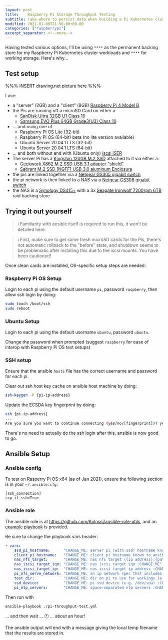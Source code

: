 ```yaml
---
layout: post
title:    Raspberry Pi Storage Throughput Testing
subtitle: (aka where to persist data when building a Pi Kubernetes cluster)
modified: 2021-01-09T21-50-00+00.00
categories: ["raspberrypi"]
excerpt_separator: <!--more-->
---
```


Having tested various options, I'll be using `****` as the permanent backing store for my Raspberry Pi Kubernetes cluster workloads and `****` for working storage. Here's why...
<!--more-->

## Test setup

%%% INSERT drawing.net picture here %%%

I use:
* a "server" (2GB) and a "client" (8GB) [Raspberry Pi 4 Model B](https://www.raspberrypi.org/products/raspberry-pi-4-model-b/specifications/) 
* the Pis are running off a microSD Card on either a
  * [SanDisk Ultra 32GB U1 Class 10 ](https://shop.westerndigital.com/en-gb/products/memory-cards/sandisk-ultra-uhs-i-microsd#SDSQUA4-032G-GN6MA)
  * [Samsung EVO Plus 64GB Grade3(U3) Class 10](https://www.samsung.com/uk/memory-storage/memory-card/evo-plus-microsd-card-with-sd-adapter-64gb-mb-mc64ga-eu/)
* ... and using one of
  * Raspberry Pi OS Lite (32-bit)
  * Raspberry Pi OS (64-bit) beta (no lite version available)
  * Ubuntu Server 20.04.1 LTS (32-bit)
  * Ubuntu Server 20.04.1 LTS (64-bit)
* ... and both without and with (Ubuntu only) [iscsi iSER](https://en.wikipedia.org/wiki/ISCSI_Extensions_for_RDMA)
* The server Pi has a [Kingston 120GB M.2 SSD](https://www.kingston.com/unitedkingdom/en/memory/search/discontinuedmodels?partId=SUV500M8%2F120G) attached to it via either a:
  * [Geekwork X862 M.2 SSD USB 3.1 adapter "shield"](https://geekworm.com/products/for-raspberry-pi-4-x862-m-2-ngff-sata-ssd-storage-expansion-board)
  * [Sabrent M.2 SSD [NGFF] USB 3.0 aluminum Enclosure](https://www.sabrent.com/product/EC-M2MC/m-2-ssd-ngff-to-usb-3-0-aluminum-enclosure)
* the pis are linked together via a [Netgear GS305 gigabit switch](https://www.netgear.co.uk/images/datasheet/switches/GS305_GS308_GS305P_GS308P.pdf)
* the pi network is then linked to a NAS via a [Netgear GS308 gigabit switch](https://www.netgear.co.uk/images/datasheet/switches/GS305_GS308_GS305P_GS308P.pdf)
* the NAS is a [Synology DS415+](https://global.download.synology.com/download/Document/Hardware/DataSheet/DiskStation/15-year/DS415+/enu/Synology_DS415_Plus_Data_Sheet_enu.pdf) with a 3x [Seagate Ironwolf 7200rpm 6TB](https://www.seagate.com/gb/en/internal-hard-drives/hdd/ironwolf/) raid backing store

## Trying it out yourself

> :information_source: Familiarity with ansible itself is required to run this, it won't be detailed here.

> :information_source: First, make sure to get some fresh microSD cards for the Pis, there's not automatic rollback to the "before" state, and shutdown seems to be problematic after installing this due to the iscsi mounts.  You have been cautioned!


Once clean cards are installed, OS-specific setup steps are needed:

### Raspberry Pi OS Setup

Login to each pi using the default username `pi`, password `raspberry`, then allow ssh login by doing:

```bash
sudo touch /boot/ssh
sudo reboot
```

### Ubuntu Setup

Login to each pi using the default username `ubuntu`, password `ubuntu`.

Change the password when prompted (suggest `raspberry` for ease of interop with Raspberry Pi OS test setups)

### SSH setup

Ensure that the ansible `hosts` file has the correct username and password for each pi.

Clear out ssh host key cache on ansible host machine by doing:

```bash
ssh-keygen -R {pi-ip-address}
```
Update the ECSDA key fingerprint by doing:
```bash
ssh {pi-ip-address}
...
Are you sure you want to continue connecting (yes/no/[fingerprint])? yes
```

There's no need to actually do the ssh login after this, ansible is now good to go.


## Ansible Setup

### Ansible config

To test on Rasperry Pi OS x64 (as of Jan 2021), ensure the following section is in your `~/.ansible.cfg`:

```config
[ssh_connection]
scp_if_ssh=True
```

### Ansible role

The ansible role is at https://github.com/Kolossi/ansible-role-utils, and an [example playbook](https://github.com/Kolossi/ansible-role-utils/blob/main/use_cases/pi-throughput-test.yml) is provided.

Be sure to change the playbook vars header:
```yaml
- vars:
    ssd_pi_hostname:      "CHANGE_ME: server pi (with ssd) hostname known to ansible :CHANGE_ME"
    client_pi_hostname:   "CHANGE_ME: client pi hostname known to ansible hosts file :CHANGE_ME"
    nas_nfs_target:       "CHANGE_ME: nas nfs target ({ip address}:{path}) :CHANGE_ME"
    nas_iscsi_target_iqn: "CHANGE_ME: nas iscsi target iqn :CHANGE_ME"
    nas_iscsi_target_ip:  "CHANGE_ME: nas iscsi target ip address :CHANGE_ME"
    pi_nfs_serve_network: "CHANGE_ME: an ip network spec that includes server & client pis :CHANGE_ME"
    test_dir:             "CHANGE_ME: dir on pi to use for workings (e.g. /media/test) :CHANGE_ME"
    ssd_device:           "CHANGE_ME: pi ssd device (e.g. /dev/sda) :CHANGE_ME"
    pi_ntp_servers:       "CHANGE_ME: space-separated ntp servers :CHANGE_ME"
```

Then run with

```bash
ansible-playbook ./pi-throughput-test.yml
```

... and then wait ... :clock1: ... about an hour! 

The ansible output will end with a message giving the local temp filename that the results are stored in.